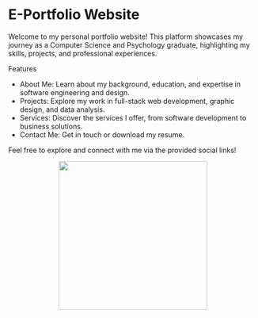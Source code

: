 
# E-Portfolio Website
Welcome to my personal portfolio website! This platform showcases my journey as a Computer Science and Psychology graduate, highlighting my skills, projects, and professional experiences.

Features
- About Me: Learn about my background, education, and expertise in software engineering and design.
- Projects: Explore my work in full-stack web development, graphic design, and data analysis.
- Services: Discover the services I offer, from software development to business solutions.
- Contact Me: Get in touch or download my resume.
  
Feel free to explore and connect with me via the provided social links!


<p align="center"> 
  <img src="/images/4.gif" width="300">
</p>
